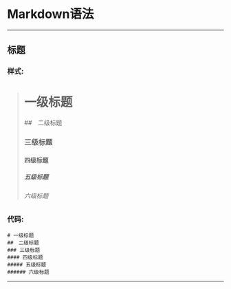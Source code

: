 # Markdown语法

---

## 标题

### 样式:

>	# 一级标题
>	##　二级标题
>	### 三级标题
>	#### 四级标题
>	##### 五级标题
>	###### 六级标题

### 代码:

    # 一级标题
	##　二级标题
	### 三级标题
	#### 四级标题
	##### 五级标题
	###### 六级标题

---

## 
